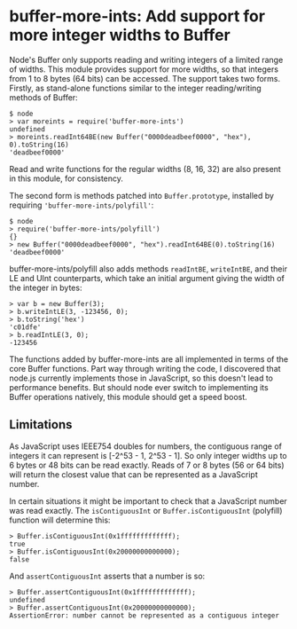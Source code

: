 # buffer-more-ints: Add support for more integer widths to Buffer

Node's Buffer only supports reading and writing integers of a limited
range of widths.  This module provides support for more widths, so
that integers from 1 to 8 bytes (64 bits) can be accessed.  The
support takes two forms. Firstly, as stand-alone functions similar to
the integer reading/writing methods of Buffer:

    $ node
    > var moreints = require('buffer-more-ints')
    undefined
    > moreints.readInt64BE(new Buffer("0000deadbeef0000", "hex"), 0).toString(16)
    'deadbeef0000'

Read and write functions for the regular widths (8, 16, 32) are also
present in this module, for consistency.

The second form is methods patched into `Buffer.prototype`, installed
by requiring `'buffer-more-ints/polyfill'`:

    $ node
    > require('buffer-more-ints/polyfill')
    {}
    > new Buffer("0000deadbeef0000", "hex").readInt64BE(0).toString(16)
    'deadbeef0000'


buffer-more-ints/polyfill also adds methods `readIntBE`, `writeIntBE`,
and their LE and UInt counterparts, which take an initial argument
giving the width of the integer in bytes:

    > var b = new Buffer(3);
    > b.writeIntLE(3, -123456, 0);
    > b.toString('hex')
    'c01dfe'
    > b.readIntLE(3, 0);
    -123456

The functions added by buffer-more-ints are all implemented in terms
of the core Buffer functions.  Part way through writing the code, I
discovered that node.js currently implements those in JavaScript, so
this doesn't lead to performance benefits.  But should node ever
switch to implementing its Buffer operations natively, this
module should get a speed boost.

## Limitations

As JavaScript uses IEEE754 doubles for numbers, the contiguous range
of integers it can represent is [-2^53 - 1, 2^53 - 1].  So only
integer widths up to 6 bytes or 48 bits can be read exactly.  Reads of
7 or 8 bytes (56 or 64 bits) will return the closest value that can be
represented as a JavaScript number.

In certain situations it might be important to check that a JavaScript
number was read exactly.  The `isContiguousInt` or
`Buffer.isContiguousInt` (polyfill) function will determine this:

    > Buffer.isContiguousInt(0x1fffffffffffff);
    true
    > Buffer.isContiguousInt(0x20000000000000);
    false

And `assertContiguousInt` asserts that a number is so:

    > Buffer.assertContiguousInt(0x1fffffffffffff);
    undefined
    > Buffer.assertContiguousInt(0x20000000000000);
    AssertionError: number cannot be represented as a contiguous integer
